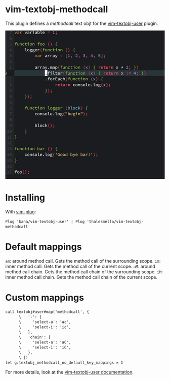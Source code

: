 # vim-textobj-methodcall

This plugin defines a *methodcall* text objt for the [vim-textobj-user](https://github.com/kana/vim-textobj-user) plugin.

![demo](./methodcall_demo.gif)

# Installing

With [vim-plug](https://github.com/junegunn/vim-plug):

```
Plug 'kana/vim-textobj-user' | Plug 'thalesmello/vim-textobj-methodcall'
```

# Default mappings

`am`: around method call. Gets the method call of the surrounding scope.
`im`: inner method call. Gets the method call of the current scope.
`aM`: around method call chain. Gets the method call chain of the surrounding scope.
`iM`: inner method call chain. Gets the method call chain of the current scope.

# Custom mappings

```
call textobj#user#map('methodcall', {
      \   '-': {
      \     'select-a': 'ac',
      \     'select-i': 'ic',
      \   },
      \   'chain': {
      \     'select-a': 'aC',
      \     'select-i': 'iC',
      \   },
      \ })
let g:textobj_methodcall_no_default_key_mappings = 1
```

For more details, look at the [vim-textobj-user documentation](https://github.com/kana/vim-textobj-user/blob/master/doc/textobj-user.txt).
